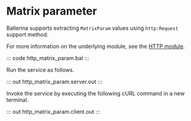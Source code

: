 # Matrix parameter

Ballerina supports extracting `MatrixParam` values using `http:Request` support method.

For more information on the underlying module,  see the [HTTP module](https://lib.ballerina.io/ballerina/http/latest/).

::: code http_matrix_param.bal :::

Run the service as follows.

::: out http_matrix_param.server.out :::

Invoke the service by executing the following cURL command in a new terminal.

::: out http_matrix_param.client.out :::
